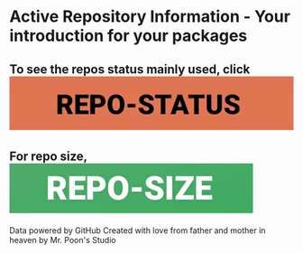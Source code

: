 # Active Repository Information - Your introduction for your packages

## To see the repos status mainly used, click [![REPO-STATUS](https://raw.githubusercontent.com/codenamedpktbusiness/repo.info/main/.github/button-status.jpg)](#REPO-STATUS)
## For repo size, [![REPO-SIZE](https://raw.githubusercontent.com/codenamedpktbusiness/repo.info/main/.github/button-size.jpg)](#REPO-SIZE)

Data powered by GitHub 
Created with love from father and mother in heaven by Mr. Poon's Studio 

